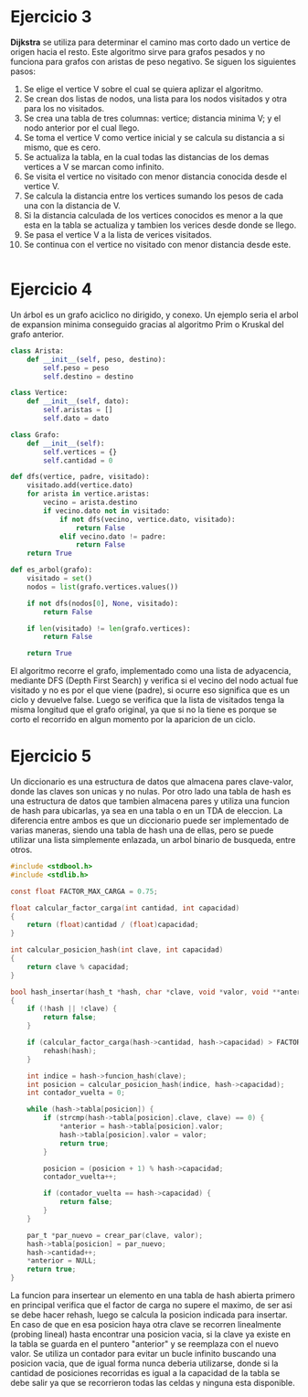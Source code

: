 # Ejercicio 3
**Dijkstra** se utiliza para determinar el camino mas corto dado un vertice de origen hacia el resto. Este algoritmo sirve para grafos pesados y no funciona para grafos con aristas de peso negativo. Se siguen los siguientes pasos:
1. Se elige el vertice V sobre el cual se quiera aplizar el algoritmo.
2. Se crean dos listas de nodos, una lista para los nodos visitados y otra para los no visitados.
3. Se crea una tabla de tres columnas: vertice; distancia minima V; y el nodo anterior por el cual llego.
4. Se toma el vertice V como vertice inicial y se calcula su distancia a si mismo, que es cero.
5. Se actualiza la tabla, en la cual todas las distancias de los demas vertices a V se marcan como infinito.
6. Se visita el vertice no visitado con menor distancia conocida desde el vertice V.
7. Se calcula la distancia entre los vertices sumando los pesos de cada una con la distancia de V.
8. Si la distancia calculada de los vertices conocidos es menor a la que esta en la tabla se actualiza y tambien los verices desde donde se llego.
9. Se pasa el vertice V a la lista de verices visitados.
10. Se continua con el vertice no visitado con menor distancia desde este.

```txt

```

# Ejercicio 4
Un árbol es un grafo aciclico no dirigido, y conexo. Un ejemplo seria el arbol de expansion minima conseguido gracias al algoritmo Prim o Kruskal del grafo anterior.

```python
class Arista:
	def __init__(self, peso, destino):
		self.peso = peso
		self.destino = destino

class Vertice:
	def __init__(self, dato):
		self.aristas = []
		self.dato = dato

class Grafo:
	def __init__(self):
		self.vertices = {}
		self.cantidad = 0

def dfs(vertice, padre, visitado):
	visitado.add(vertice.dato)
	for arista in vertice.aristas:
		vecino = arista.destino
		if vecino.dato not in visitado:
			if not dfs(vecino, vertice.dato, visitado):
				return False
			elif vecino.dato != padre:
				return False
	return True

def es_arbol(grafo):
	visitado = set()
	nodos = list(grafo.vertices.values())

	if not dfs(nodos[0], None, visitado):
		return False

	if len(visitado) != len(grafo.vertices):
		return False

	return True
```

El algoritmo recorre el grafo, implementado como una lista de adyacencia, mediante DFS (Depth First Search) y verifica si el vecino del nodo actual fue visitado y no es por el que viene (padre), si ocurre eso significa que es un ciclo y devuelve false. Luego se verifica que la lista de visitados tenga la misma longitud que el grafo original, ya que si no la tiene es porque se corto el recorrido en algun momento por la aparicion de un ciclo.

# Ejercicio 5
Un diccionario es una estructura de datos que almacena pares clave-valor, donde las claves son unicas y no nulas. Por otro lado una tabla de hash es una estructura de datos que tambien almacena pares y utiliza una funcion de hash para ubicarlas, ya sea en una tabla o en un TDA de eleccion. La diferencia entre ambos es que un diccionario puede ser implementado de varias maneras, siendo una tabla de hash una de ellas, pero se puede utilizar una lista simplemente enlazada, un arbol binario de busqueda, entre otros.

```c
#include <stdbool.h>
#include <stdlib.h>

const float FACTOR_MAX_CARGA = 0.75;

float calcular_factor_carga(int cantidad, int capacidad) 
{
	return (float)cantidad / (float)capacidad;
}

int calcular_posicion_hash(int clave, int capacidad) 
{
	return clave % capacidad;
}

bool hash_insertar(hash_t *hash, char *clave, void *valor, void **anterior) 
{
	if (!hash || !clave) {
		return false;
	}

	if (calcular_factor_carga(hash->cantidad, hash->capacidad) > FACTOR_MAX_CARGA) {
		rehash(hash);
	}

	int indice = hash->funcion_hash(clave);
	int posicion = calcular_posicion_hash(indice, hash->capacidad);
	int contador_vuelta = 0;

	while (hash->tabla[posicion]) {
		if (strcmp(hash->tabla[posicion].clave, clave) == 0) {
			*anterior = hash->tabla[posicion].valor;
			hash->tabla[posicion].valor = valor;
			return true;
		}

		posicion = (posicion + 1) % hash->capacidad;
		contador_vuelta++;

		if (contador_vuelta == hash->capacidad) {
			return false;
		}
	}

	par_t *par_nuevo = crear_par(clave, valor);
	hash->tabla[posicion] = par_nuevo;
	hash->cantidad++;
	*anterior = NULL;
	return true;
}
```

La funcion para insertear un elemento en una tabla de hash abierta primero en principal verifica que el factor de carga no supere el maximo, de ser asi se debe hacer rehash, luego se calcula la posicion indicada para insertar. En caso de que en esa posicion haya otra clave se recorren linealmente (probing lineal) hasta encontrar una posicion vacia, si la clave ya existe en la tabla se guarda en el puntero "anterior" y se reemplaza con el nuevo valor. Se utiliza un contador para evitar un bucle infinito buscando una posicion vacia, que de igual forma nunca deberia utilizarse, donde si la cantidad de posiciones recorridas es igual a la capacidad de la tabla se debe salir ya que se recorrieron todas las celdas y ninguna esta disponible.